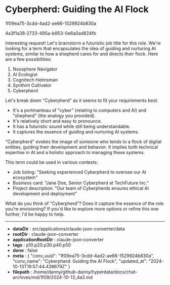 # Cyberpherd: Guiding the AI Flock

1f09ea75-3cdd-4ad2-ae66-1529924b830a

4a3f1a38-2733-495a-b853-0e6a0ad824fb

 Interesting request! Let's brainstorm a futuristic job title for this role. We're looking for a term that encapsulates the idea of guiding and nurturing AI systems, similar to how a shepherd cares for and directs their flock. Here are a few possibilities:

1. Noosphere Navigator
2. AI Ecologist
3. Cognitech Helmsman
4. Synthint Cultivator
5. Cyberpherd

Let's break down "Cyberpherd" as it seems to fit your requirements best:

- It's a portmanteau of "cyber" (relating to computers and AI) and "shepherd" (the analogy you provided).
- It's relatively short and easy to pronounce.
- It has a futuristic sound while still being understandable.
- It captures the essence of guiding and nurturing AI systems.

"Cyberpherd" evokes the image of someone who tends to a flock of digital entities, guiding their development and behavior. It implies both technical expertise in AI and a holistic approach to managing these systems.

This term could be used in various contexts:

- Job listing: "Seeking experienced Cyberpherd to oversee our AI ecosystem"
- Business card: "Jane Doe, Senior Cyberpherd at TechFuture Inc."
- Project description: "Our team of Cyberpherds ensures ethical AI development and deployment"

What do you think of "Cyberpherd"? Does it capture the essence of the role you're envisioning? If you'd like to explore more options or refine this one further, I'd be happy to help.

---

* **dataDir** : src/applications/claude-json-converter/data
* **rootDir** : claude-json-converter
* **applicationRootDir** : claude-json-converter
* **tags** : p10.p20.p30.p40.p50
* **done** : false
* **meta** : {
  "conv_uuid": "1f09ea75-3cdd-4ad2-ae66-1529924b830a",
  "conv_name": "Cyberpherd: Guiding the AI Flock",
  "updated_at": "2024-10-13T19:57:44.438679Z"
}
* **filepath** : /home/danny/github-danny/hyperdata/docs/chat-archives/md/1f09/2024-10-13_4a3.md